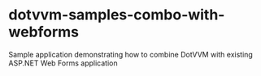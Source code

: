 # dotvvm-samples-combo-with-webforms
Sample application demonstrating how to combine DotVVM with existing ASP.NET Web Forms application
